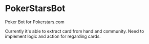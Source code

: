 # PokerStarsBot

Poker Bot for Pokerstars.com

Currently it's able to extract card from hand and community.
Need to implement logic and action for regarding cards.
